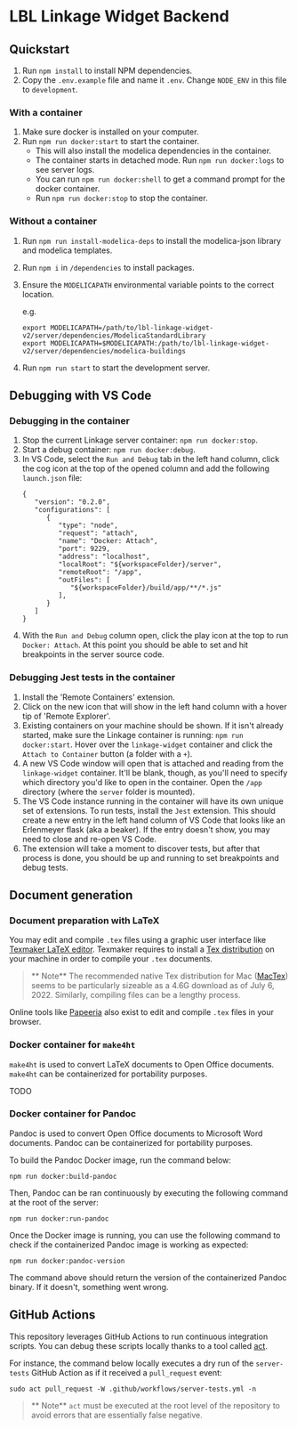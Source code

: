 # LBL Linkage Widget Backend

## Quickstart

1. Run `npm install` to install NPM dependencies.
1. Copy the `.env.example` file and name it `.env`. Change `NODE_ENV` in this file to `development`.

### With a container

1. Make sure docker is installed on your computer.
1. Run `npm run docker:start` to start the container.
   - This will also install the modelica dependencies in the container.
   - The container starts in detached mode. Run `npm run docker:logs` to see server logs.
   - You can run `npm run docker:shell` to get a command prompt for the docker container.
   - Run `npm run docker:stop` to stop the container.

### Without a container

1. Run `npm run install-modelica-deps` to install the modelica-json library and modelica templates.
1. Run `npm i` in `/dependencies` to install packages.
1. Ensure the `MODELICAPATH` environmental variable points to the correct location.

   e.g.

   ```
   export MODELICAPATH=/path/to/lbl-linkage-widget-v2/server/dependencies/ModelicaStandardLibrary
   export MODELICAPATH=$MODELICAPATH:/path/to/lbl-linkage-widget-v2/server/dependencies/modelica-buildings
   ```

1. Run `npm run start` to start the development server.

## Debugging with VS Code

### Debugging in the container

1. Stop the current Linkage server container: `npm run docker:stop`.
1. Start a debug container: `npm run docker:debug`.
1. In VS Code, select the `Run and Debug` tab in the left hand column, click the cog icon at the top of the opened column and add the following `launch.json` file:
   ```
   {
      "version": "0.2.0",
      "configurations": [
         {
            "type": "node",
            "request": "attach",
            "name": "Docker: Attach",
            "port": 9229,
            "address": "localhost",
            "localRoot": "${workspaceFolder}/server",
            "remoteRoot": "/app",
            "outFiles": [
               "${workspaceFolder}/build/app/**/*.js"
            ],
         }
      ]
   }
   ```
1. With the `Run and Debug` column open, click the play icon at the top to run `Docker: Attach`. At this point you should be able to set and hit breakpoints in the server source code.

### Debugging Jest tests in the container

1. Install the 'Remote Containers' extension.
1. Click on the new icon that will show in the left hand column with a hover tip of 'Remote Explorer'.
1. Existing containers on your machine should be shown. If it isn't already started, make sure the Linkage container is running: `npm run docker:start`. Hover over the `linkage-widget` container and click the `Attach to Container` button (a folder with a `+`).
1. A new VS Code window will open that is attached and reading from the `linkage-widget` container. It'll be blank, though, as you'll need to specify which directory you'd like to open in the container. Open the `/app` directory (where the `server` folder is mounted).
1. The VS Code instance running in the container will have its own unique set of extensions. To run tests, install the `Jest` extension. This should create a new entry in the left hand column of VS Code that looks like an Erlenmeyer flask (aka a beaker). If the entry doesn't show, you may need to close and re-open VS Code.
1. The extension will take a moment to discover tests, but after that process is done, you should be up and running to set breakpoints and debug tests.

## Document generation

### Document preparation with LaTeX

You may edit and compile `.tex` files using a graphic user interface like [Texmaker LaTeX editor](https://www.xm1math.net/texmaker/download.html). Texmaker requires to install a [Tex distribution](https://www.latex-project.org/get/) on your machine in order to compile your `.tex` documents.

> ** Note** The recommended native Tex distribution for Mac ([MacTex](https://www.tug.org/mactex/mactex-download.html)) seems to be particularly sizeable as a 4.6G download as of July 6, 2022. Similarly, compiling files can be a lengthy process.

Online tools like [Papeeria](www.papeeria.com) also exist to edit and compile `.tex` files in your browser.

### Docker container for `make4ht`

`make4ht` is used to convert LaTeX documents to Open Office documents. `make4ht` can be containerized for portability purposes.

TODO

### Docker container for Pandoc

Pandoc is used to convert Open Office documents to Microsoft Word documents. Pandoc can be containerized for portability purposes.

To build the Pandoc Docker image, run the command below:

```
npm run docker:build-pandoc
```

Then, Pandoc can be ran continuously by executing the following command at the root of the server:

```
npm run docker:run-pandoc
```

Once the Docker image is running, you can use the following command to check if the containerized Pandoc image is working as expected:

```
npm run docker:pandoc-version
```

The command above should return the version of the containerized Pandoc binary. If it doesn't, something went wrong.

## GitHub Actions

This repository leverages GitHub Actions to run continuous integration scripts. You can debug these scripts locally thanks to a tool called [act](https://github.com/nektos/act).

For instance, the command below locally executes a dry run of the `server-tests` GitHub Action as if it received a `pull_request` event:

```
sudo act pull_request -W .github/workflows/server-tests.yml -n
```

> ** Note** `act` must be executed at the root level of the repository to avoid errors that are essentially false negative.
